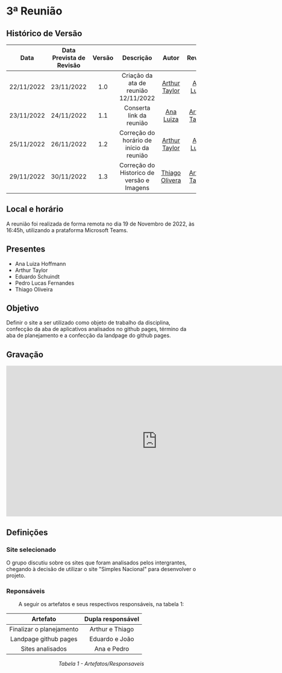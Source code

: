 # 3ª Reunião

## Histórico de Versão

|Data|Data Prevista de Revisão|Versão|Descrição|Autor|Revisor|
| :----------: |:-----------:| :------: | :-----------: | :---------: |:---------: |
|22/11/2022|23/11/2022|1.0|Criação da ata de reunião 12/11/2022| [Arthur Taylor](https://github.com/Eruel6)| [Ana Luiza](https://github.com/AnHoff) |
|23/11/2022|24/11/2022|1.1|Conserta link da reunião| [Ana Luiza](https://github.com/AnHoff) | [Arthur Taylor](https://github.com/Eruel6)| 
|25/11/2022|26/11/2022|1.2|Correção do horário de início da reunião| [Arthur Taylor](https://github.com/Eruel6)| [Ana Luiza](https://github.com/AnHoff) |
|29/11/2022|30/11/2022|1.3|Correção do Historico de versão e Imagens| [Thiago Olivera](https://github.com/Thiab394)| [Arthur Taylor](https://github.com/Eruel6)|


## Local e horário

A reunião foi realizada de forma remota no dia 19 de Novembro de 2022, às 16:45h, utilizando a prataforma Microsoft Teams.

## Presentes

- Ana Luiza Hoffmann
- Arthur Taylor
- Eduardo Schuindt
- Pedro Lucas Fernandes
- Thiago Oliveira

## Objetivo

Definir o site a ser utilizado como objeto de trabalho da disciplina, confecção da aba de aplicativos analisados no github pages, término da aba de planejamento e a confecção da landpage do github pages.

## Gravação

<center>
<iframe width="800" height="400" src="https://youtu.be/XOIeLpFNc-w" frameborder="0" allow="accelerometer; autoplay; clipboard-write; encrypted-media; gyroscope; picture-in-picture" allowfullscreen></iframe>
</center>

## Definições

### Site selecionado

O grupo discutiu sobre os sites que foram analisados pelos intergrantes, chegando à decisão de utilizar o site "Simples Nacional" para desenvolver o projeto.

### Reponsáveis 
<center>
A seguir os artefatos e seus respectivos responsáveis, na tabela 1:

| Artefato | Dupla responsável |
| :-: | :-: |
| Finalizar o planejamento | Arthur e Thiago |
| Landpage github pages | Eduardo e João|
| Sites analisados | Ana e Pedro |

*Tabela 1 - Artefatos/Responsaveis*
</center>
